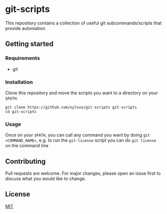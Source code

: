 # git-scripts

This repository contains a collection of useful git subcommands/scripts that
provide automation.

## Getting started

### Requirements

- git

### Installation

Clone this repository and move the scripts you want to a directory on your
`$PATH`:

```
git clone https://github.com/xylous/git-scripts git-scripts
cd git-scripts
```

### Usage

Once on your `$PATH`, you can call any command you want by doing `git
<COMMAND_NAME>`, e.g. to run the `git-license` script you can do `git license`
on the command line

## Contributing

Pull requests are welcome. For major changes, please open an issue first to
discuss what you would like to change.

## License

[MIT](./LICENSE)
